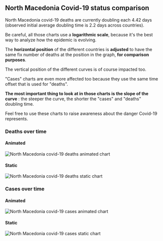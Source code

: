 ## North Macedonia Covid-19 status comparison 

North Macedonia covid-19 deaths are currently doubling each 4.42 days (observed initial average doubling time is 2.2 days across countries).



Be careful, all those charts use a **logarithmic scale**, because it's the best way to analyze how the epidemic is evolving.
 
The **horizontal position** of the different countries is **adjusted** to have the same fix number of deaths at the position in the graph, **for comparison purposes**.

The vertical position of the different curves is of course impacted too.

"Cases" charts are even more affected too because they use the same time offset that is used for "deaths".

**The most important thing to look at in those charts is the slope of the curve** : the steeper the curve, the shorter the "cases" and "deaths" doubling time.

Feel free to use these charts to raise awareness about the danger Covid-19 represents. 


 
### Deaths over time
 
#### Animated
![North Macedonia covid-19 deaths animated chart](https://raw.githubusercontent.com/madlag/coronavirus_study/master/notebooks/graphs/2020-04-03/countries/North_Macedonia/2020-04-03_North_Macedonia_deaths.gif "North Macedonia covid-19 deaths animated chart")   
 
#### Static
![North Macedonia covid-19 deaths static chart](https://raw.githubusercontent.com/madlag/coronavirus_study/master/notebooks/graphs/2020-04-03/countries/North_Macedonia/2020-04-03_North_Macedonia_deaths.png "North Macedonia covid-19 deaths static chart")   

 
### Cases over time
 
#### Animated
![North Macedonia covid-19 cases animated chart](https://raw.githubusercontent.com/madlag/coronavirus_study/master/notebooks/graphs/2020-04-03/countries/North_Macedonia/2020-04-03_North_Macedonia_cases.gif "North Macedonia covid-19 cases animated chart")   
 
#### Static
![North Macedonia covid-19 cases static chart](https://raw.githubusercontent.com/madlag/coronavirus_study/master/notebooks/graphs/2020-04-03/countries/North_Macedonia/2020-04-03_North_Macedonia_cases.png "North Macedonia covid-19 cases static chart")   

